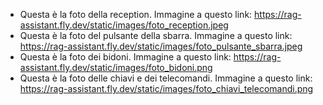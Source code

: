 - Questa è la foto della reception. Immagine a questo link: https://rag-assistant.fly.dev/static/images/foto_reception.jpeg  
- Questa è la foto del pulsante della sbarra. Immagine a questo link: https://rag-assistant.fly.dev/static/images/foto_pulsante_sbarra.jpeg  
- Questa è la foto dei bidoni. Immagine a questo link: https://rag-assistant.fly.dev/static/images/foto_bidoni.png  
- Questa è la foto delle chiavi e dei telecomandi. Immagine a questo link: https://rag-assistant.fly.dev/static/images/foto_chiavi_telecomandi.png  